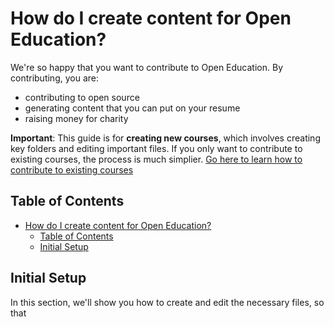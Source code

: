 # How do I create content for Open Education?

We're so happy that you want to contribute to Open Education. By contributing, you are:

- contributing to open source
- generating content that you can put on your resume
- raising money for charity

**Important**: This guide is for **creating new courses**, which involves creating key folders and editing important files. If you only want to contribute to existing courses, the process is much simplier. [Go here to learn how to contribute to existing courses]()

## Table of Contents

- [How do I create content for Open Education?](#how-do-i-create-content-for-open-mastery)
  - [Table of Contents](#table-of-contents)
  - [Initial Setup](#initial-setup)

## Initial Setup

In this section, we'll show you how to create and edit the necessary files, so that 